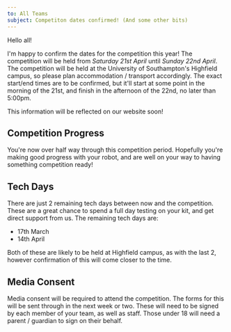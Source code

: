 ```yaml
---
to: All Teams
subject: Competiton dates confirmed! (And some other bits)
---
```


Hello all!

I'm happy to confirm the dates for the competition this year! The competition will be held from *Saturday 21st April* until *Sunday 22nd April*. The competition will be held at the University of Southampton's Highfield campus, so please plan accommodation / transport accordingly. The exact start/end times are to be confirmed, but it'll start at some point in the morning of the 21st, and finish in the afternoon of the 22nd, no later than 5:00pm.

This information will be reflected on our website soon!

## Competition Progress

You're now over half way through this competition period. Hopefully you're making good progress with your robot, and are well on your way to having something competition ready!

## Tech Days

There are just 2 remaining tech days between now and the competition. These are a great chance to spend a full day testing on your kit, and get direct support from us. The remaining tech days are:

- 17th March
- 14th April

Both of these are likely to be held at Highfield campus, as with the last 2, however confirmation of this will come closer to the time.

## Media Consent
Media consent will be required to attend the competition. The forms for this will be sent through in the next week or two. These will need to be signed by each member of your team, as well as staff. Those under 18 will need a parent / guardian to sign on their behalf.
